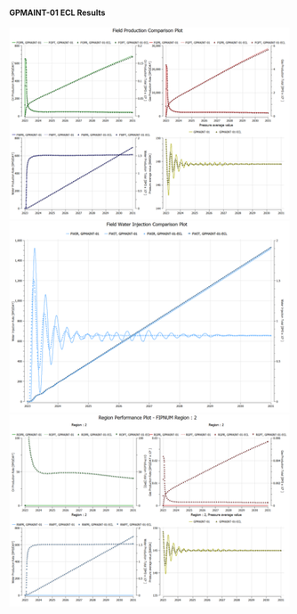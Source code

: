 #### GPMAINT-01 ECL Results

![](ECL/GPMAINT-01-Field_Production_Comparison_Plot.png)
![](ECL/GPMAINT-01-Field_Water_Injection_Comparison_Plot.png)
![](ECL/GPMAINT-01-Region_Performance_Plot_FIPNUM_Region_2.png)
